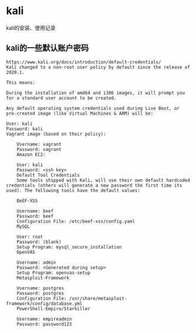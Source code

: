 # kali

kali的安装、使用记录

## kali的一些默认账户密码

    https://www.kali.org/docs/introduction/default-credentials/
    Kali changed to a non-root user policy by default since the release of 2020.1.

    This means:

    During the installation of amd64 and i386 images, it will prompt you for a standard user account to be created.

    Any default operating system credentials used during Live Boot, or pre-created image (like Virtual Machines & ARM) will be:

    User: kali
    Password: kali
    Vagrant image (based on their policy):

        Username: vagrant
        Password: vagrant
        Amazon EC2:

        User: kali
        Password: <ssh key>
        Default Tool Credentials
        Some tools shipped with Kali, will use their own default hardcoded credentials (others will generate a new password the first time its used). The following tools have the default values:

        BeEF-XSS

        Username: beef
        Password: beef
        Configuration File: /etc/beef-xss/config.yaml
        MySQL

        User: root
        Password: (blank)
        Setup Program: mysql_secure_installation
        OpenVAS

        Username: admin
        Password: <Generated during setup>
        Setup Program: openvas-setup
        Metasploit-Framework

        Username: postgres
        Password: postgres
        Configuration File: /usr/share/metasploit-framework/config/database.yml
        PowerShell-Empire/Starkiller

        Username: empireadmin
        Password: password123
